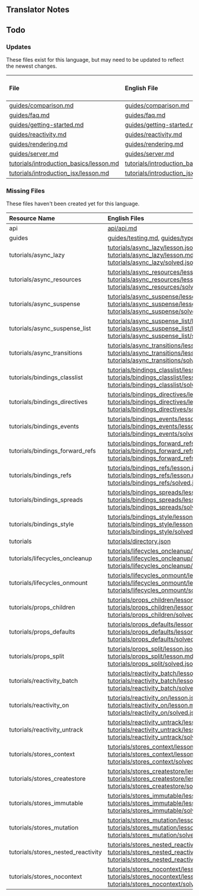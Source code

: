
## Translator Notes

## Todo

### Updates  
These files exist for this language, but may need to be updated to reflect the newest changes.  
<!--MM:START (UPDATED:lang=id) -->
| File                                                                                                                                        | English File                                                                                                                                | Last Updated (EN)                                                                                  | Last Updated (ID)                                                                                   |
| :------------------------------------------------------------------------------------------------------------------------------------------ | :------------------------------------------------------------------------------------------------------------------------------------------ | :------------------------------------------------------------------------------------------------- | :-------------------------------------------------------------------------------------------------- |
| [guides/comparison.md](https://github.com/solidjs/solid-docs/tree/main/langs/id/guides/comparison.md)                                       | [guides/comparison.md](https://github.com/solidjs/solid-docs/tree/main/langs/en/guides/comparison.md)                                       | [8/24/2022](https://github.com/solidjs/solid-docs/commit/e572954b460d9fd8c695272cd84f77e64a094d5e) | [5/7/2022](https://github.com/solidjs/solid-docs/commit/fcb19d8a5d1cb6d494f52237fdce72d5fab522ca)   |
| [guides/faq.md](https://github.com/solidjs/solid-docs/tree/main/langs/id/guides/faq.md)                                                     | [guides/faq.md](https://github.com/solidjs/solid-docs/tree/main/langs/en/guides/faq.md)                                                     | [5/25/2022](https://github.com/solidjs/solid-docs/commit/5e19160028a8f26c68fd43e943711696b4f30e0c) | [5/7/2022](https://github.com/solidjs/solid-docs/commit/fcb19d8a5d1cb6d494f52237fdce72d5fab522ca)   |
| [guides/getting-started.md](https://github.com/solidjs/solid-docs/tree/main/langs/id/guides/getting-started.md)                             | [guides/getting-started.md](https://github.com/solidjs/solid-docs/tree/main/langs/en/guides/getting-started.md)                             | [7/2/2022](https://github.com/solidjs/solid-docs/commit/f3c5d7143ec2a84c30969c04563d6f5b77d70c31)  | [2/27/2022](https://github.com/solidjs/solid-docs/commit/24f3b78b9cd64c9ae02525eab252cee845f88e99)  |
| [guides/reactivity.md](https://github.com/solidjs/solid-docs/tree/main/langs/id/guides/reactivity.md)                                       | [guides/reactivity.md](https://github.com/solidjs/solid-docs/tree/main/langs/en/guides/reactivity.md)                                       | [5/25/2022](https://github.com/solidjs/solid-docs/commit/5e19160028a8f26c68fd43e943711696b4f30e0c) | [11/10/2021](https://github.com/solidjs/solid-docs/commit/fd3aaa5cf6df1e9e663e97a62e0b516ce6c8ca2f) |
| [guides/rendering.md](https://github.com/solidjs/solid-docs/tree/main/langs/id/guides/rendering.md)                                         | [guides/rendering.md](https://github.com/solidjs/solid-docs/tree/main/langs/en/guides/rendering.md)                                         | [5/25/2022](https://github.com/solidjs/solid-docs/commit/5e19160028a8f26c68fd43e943711696b4f30e0c) | [5/7/2022](https://github.com/solidjs/solid-docs/commit/fcb19d8a5d1cb6d494f52237fdce72d5fab522ca)   |
| [guides/server.md](https://github.com/solidjs/solid-docs/tree/main/langs/id/guides/server.md)                                               | [guides/server.md](https://github.com/solidjs/solid-docs/tree/main/langs/en/guides/server.md)                                               | [5/25/2022](https://github.com/solidjs/solid-docs/commit/5e19160028a8f26c68fd43e943711696b4f30e0c) | [5/7/2022](https://github.com/solidjs/solid-docs/commit/fcb19d8a5d1cb6d494f52237fdce72d5fab522ca)   |
| [tutorials/introduction_basics/lesson.md](https://github.com/solidjs/solid-docs/tree/main/langs/id/tutorials/introduction_basics/lesson.md) | [tutorials/introduction_basics/lesson.md](https://github.com/solidjs/solid-docs/tree/main/langs/en/tutorials/introduction_basics/lesson.md) | [7/2/2022](https://github.com/solidjs/solid-docs/commit/f3c5d7143ec2a84c30969c04563d6f5b77d70c31)  | [5/7/2022](https://github.com/solidjs/solid-docs/commit/fcb19d8a5d1cb6d494f52237fdce72d5fab522ca)   |
| [tutorials/introduction_jsx/lesson.md](https://github.com/solidjs/solid-docs/tree/main/langs/id/tutorials/introduction_jsx/lesson.md)       | [tutorials/introduction_jsx/lesson.md](https://github.com/solidjs/solid-docs/tree/main/langs/en/tutorials/introduction_jsx/lesson.md)       | [5/25/2022](https://github.com/solidjs/solid-docs/commit/5e19160028a8f26c68fd43e943711696b4f30e0c) | [5/7/2022](https://github.com/solidjs/solid-docs/commit/fcb19d8a5d1cb6d494f52237fdce72d5fab522ca)   |

<!--MM:END-->
### Missing Files  
These files haven't been created yet for this language.  
<!--MM:START (CREATED:lang=id) -->
| Resource Name                      | English Files                                                                                                                                                                                                                                                                                                                                                                                                                                                               |
| :--------------------------------- | :-------------------------------------------------------------------------------------------------------------------------------------------------------------------------------------------------------------------------------------------------------------------------------------------------------------------------------------------------------------------------------------------------------------------------------------------------------------------------- |
| api                                | [api/api.md](https://github.com/solidjs/solid-docs/tree/main/langs/id/api/api.md)                                                                                                                                                                                                                                                                                                                                                                                           |
| guides                             | [guides/testing.md](https://github.com/solidjs/solid-docs/tree/main/langs/id/guides/testing.md), [guides/typescript.md](https://github.com/solidjs/solid-docs/tree/main/langs/id/guides/typescript.md)                                                                                                                                                                                                                                                                      |
| tutorials/async_lazy               | [tutorials/async_lazy/lesson.json](https://github.com/solidjs/solid-docs/tree/main/langs/id/tutorials/async_lazy/lesson.json), [tutorials/async_lazy/lesson.md](https://github.com/solidjs/solid-docs/tree/main/langs/id/tutorials/async_lazy/lesson.md), [tutorials/async_lazy/solved.json](https://github.com/solidjs/solid-docs/tree/main/langs/id/tutorials/async_lazy/solved.json)                                                                                     |
| tutorials/async_resources          | [tutorials/async_resources/lesson.json](https://github.com/solidjs/solid-docs/tree/main/langs/id/tutorials/async_resources/lesson.json), [tutorials/async_resources/lesson.md](https://github.com/solidjs/solid-docs/tree/main/langs/id/tutorials/async_resources/lesson.md), [tutorials/async_resources/solved.json](https://github.com/solidjs/solid-docs/tree/main/langs/id/tutorials/async_resources/solved.json)                                                       |
| tutorials/async_suspense           | [tutorials/async_suspense/lesson.json](https://github.com/solidjs/solid-docs/tree/main/langs/id/tutorials/async_suspense/lesson.json), [tutorials/async_suspense/lesson.md](https://github.com/solidjs/solid-docs/tree/main/langs/id/tutorials/async_suspense/lesson.md), [tutorials/async_suspense/solved.json](https://github.com/solidjs/solid-docs/tree/main/langs/id/tutorials/async_suspense/solved.json)                                                             |
| tutorials/async_suspense_list      | [tutorials/async_suspense_list/lesson.json](https://github.com/solidjs/solid-docs/tree/main/langs/id/tutorials/async_suspense_list/lesson.json), [tutorials/async_suspense_list/lesson.md](https://github.com/solidjs/solid-docs/tree/main/langs/id/tutorials/async_suspense_list/lesson.md), [tutorials/async_suspense_list/solved.json](https://github.com/solidjs/solid-docs/tree/main/langs/id/tutorials/async_suspense_list/solved.json)                               |
| tutorials/async_transitions        | [tutorials/async_transitions/lesson.json](https://github.com/solidjs/solid-docs/tree/main/langs/id/tutorials/async_transitions/lesson.json), [tutorials/async_transitions/lesson.md](https://github.com/solidjs/solid-docs/tree/main/langs/id/tutorials/async_transitions/lesson.md), [tutorials/async_transitions/solved.json](https://github.com/solidjs/solid-docs/tree/main/langs/id/tutorials/async_transitions/solved.json)                                           |
| tutorials/bindings_classlist       | [tutorials/bindings_classlist/lesson.json](https://github.com/solidjs/solid-docs/tree/main/langs/id/tutorials/bindings_classlist/lesson.json), [tutorials/bindings_classlist/lesson.md](https://github.com/solidjs/solid-docs/tree/main/langs/id/tutorials/bindings_classlist/lesson.md), [tutorials/bindings_classlist/solved.json](https://github.com/solidjs/solid-docs/tree/main/langs/id/tutorials/bindings_classlist/solved.json)                                     |
| tutorials/bindings_directives      | [tutorials/bindings_directives/lesson.json](https://github.com/solidjs/solid-docs/tree/main/langs/id/tutorials/bindings_directives/lesson.json), [tutorials/bindings_directives/lesson.md](https://github.com/solidjs/solid-docs/tree/main/langs/id/tutorials/bindings_directives/lesson.md), [tutorials/bindings_directives/solved.json](https://github.com/solidjs/solid-docs/tree/main/langs/id/tutorials/bindings_directives/solved.json)                               |
| tutorials/bindings_events          | [tutorials/bindings_events/lesson.json](https://github.com/solidjs/solid-docs/tree/main/langs/id/tutorials/bindings_events/lesson.json), [tutorials/bindings_events/lesson.md](https://github.com/solidjs/solid-docs/tree/main/langs/id/tutorials/bindings_events/lesson.md), [tutorials/bindings_events/solved.json](https://github.com/solidjs/solid-docs/tree/main/langs/id/tutorials/bindings_events/solved.json)                                                       |
| tutorials/bindings_forward_refs    | [tutorials/bindings_forward_refs/lesson.json](https://github.com/solidjs/solid-docs/tree/main/langs/id/tutorials/bindings_forward_refs/lesson.json), [tutorials/bindings_forward_refs/lesson.md](https://github.com/solidjs/solid-docs/tree/main/langs/id/tutorials/bindings_forward_refs/lesson.md), [tutorials/bindings_forward_refs/solved.json](https://github.com/solidjs/solid-docs/tree/main/langs/id/tutorials/bindings_forward_refs/solved.json)                   |
| tutorials/bindings_refs            | [tutorials/bindings_refs/lesson.json](https://github.com/solidjs/solid-docs/tree/main/langs/id/tutorials/bindings_refs/lesson.json), [tutorials/bindings_refs/lesson.md](https://github.com/solidjs/solid-docs/tree/main/langs/id/tutorials/bindings_refs/lesson.md), [tutorials/bindings_refs/solved.json](https://github.com/solidjs/solid-docs/tree/main/langs/id/tutorials/bindings_refs/solved.json)                                                                   |
| tutorials/bindings_spreads         | [tutorials/bindings_spreads/lesson.json](https://github.com/solidjs/solid-docs/tree/main/langs/id/tutorials/bindings_spreads/lesson.json), [tutorials/bindings_spreads/lesson.md](https://github.com/solidjs/solid-docs/tree/main/langs/id/tutorials/bindings_spreads/lesson.md), [tutorials/bindings_spreads/solved.json](https://github.com/solidjs/solid-docs/tree/main/langs/id/tutorials/bindings_spreads/solved.json)                                                 |
| tutorials/bindings_style           | [tutorials/bindings_style/lesson.json](https://github.com/solidjs/solid-docs/tree/main/langs/id/tutorials/bindings_style/lesson.json), [tutorials/bindings_style/lesson.md](https://github.com/solidjs/solid-docs/tree/main/langs/id/tutorials/bindings_style/lesson.md), [tutorials/bindings_style/solved.json](https://github.com/solidjs/solid-docs/tree/main/langs/id/tutorials/bindings_style/solved.json)                                                             |
| tutorials                          | [tutorials/directory.json](https://github.com/solidjs/solid-docs/tree/main/langs/id/tutorials/directory.json)                                                                                                                                                                                                                                                                                                                                                               |
| tutorials/lifecycles_oncleanup     | [tutorials/lifecycles_oncleanup/lesson.json](https://github.com/solidjs/solid-docs/tree/main/langs/id/tutorials/lifecycles_oncleanup/lesson.json), [tutorials/lifecycles_oncleanup/lesson.md](https://github.com/solidjs/solid-docs/tree/main/langs/id/tutorials/lifecycles_oncleanup/lesson.md), [tutorials/lifecycles_oncleanup/solved.json](https://github.com/solidjs/solid-docs/tree/main/langs/id/tutorials/lifecycles_oncleanup/solved.json)                         |
| tutorials/lifecycles_onmount       | [tutorials/lifecycles_onmount/lesson.json](https://github.com/solidjs/solid-docs/tree/main/langs/id/tutorials/lifecycles_onmount/lesson.json), [tutorials/lifecycles_onmount/lesson.md](https://github.com/solidjs/solid-docs/tree/main/langs/id/tutorials/lifecycles_onmount/lesson.md), [tutorials/lifecycles_onmount/solved.json](https://github.com/solidjs/solid-docs/tree/main/langs/id/tutorials/lifecycles_onmount/solved.json)                                     |
| tutorials/props_children           | [tutorials/props_children/lesson.json](https://github.com/solidjs/solid-docs/tree/main/langs/id/tutorials/props_children/lesson.json), [tutorials/props_children/lesson.md](https://github.com/solidjs/solid-docs/tree/main/langs/id/tutorials/props_children/lesson.md), [tutorials/props_children/solved.json](https://github.com/solidjs/solid-docs/tree/main/langs/id/tutorials/props_children/solved.json)                                                             |
| tutorials/props_defaults           | [tutorials/props_defaults/lesson.json](https://github.com/solidjs/solid-docs/tree/main/langs/id/tutorials/props_defaults/lesson.json), [tutorials/props_defaults/lesson.md](https://github.com/solidjs/solid-docs/tree/main/langs/id/tutorials/props_defaults/lesson.md), [tutorials/props_defaults/solved.json](https://github.com/solidjs/solid-docs/tree/main/langs/id/tutorials/props_defaults/solved.json)                                                             |
| tutorials/props_split              | [tutorials/props_split/lesson.json](https://github.com/solidjs/solid-docs/tree/main/langs/id/tutorials/props_split/lesson.json), [tutorials/props_split/lesson.md](https://github.com/solidjs/solid-docs/tree/main/langs/id/tutorials/props_split/lesson.md), [tutorials/props_split/solved.json](https://github.com/solidjs/solid-docs/tree/main/langs/id/tutorials/props_split/solved.json)                                                                               |
| tutorials/reactivity_batch         | [tutorials/reactivity_batch/lesson.json](https://github.com/solidjs/solid-docs/tree/main/langs/id/tutorials/reactivity_batch/lesson.json), [tutorials/reactivity_batch/lesson.md](https://github.com/solidjs/solid-docs/tree/main/langs/id/tutorials/reactivity_batch/lesson.md), [tutorials/reactivity_batch/solved.json](https://github.com/solidjs/solid-docs/tree/main/langs/id/tutorials/reactivity_batch/solved.json)                                                 |
| tutorials/reactivity_on            | [tutorials/reactivity_on/lesson.json](https://github.com/solidjs/solid-docs/tree/main/langs/id/tutorials/reactivity_on/lesson.json), [tutorials/reactivity_on/lesson.md](https://github.com/solidjs/solid-docs/tree/main/langs/id/tutorials/reactivity_on/lesson.md), [tutorials/reactivity_on/solved.json](https://github.com/solidjs/solid-docs/tree/main/langs/id/tutorials/reactivity_on/solved.json)                                                                   |
| tutorials/reactivity_untrack       | [tutorials/reactivity_untrack/lesson.json](https://github.com/solidjs/solid-docs/tree/main/langs/id/tutorials/reactivity_untrack/lesson.json), [tutorials/reactivity_untrack/lesson.md](https://github.com/solidjs/solid-docs/tree/main/langs/id/tutorials/reactivity_untrack/lesson.md), [tutorials/reactivity_untrack/solved.json](https://github.com/solidjs/solid-docs/tree/main/langs/id/tutorials/reactivity_untrack/solved.json)                                     |
| tutorials/stores_context           | [tutorials/stores_context/lesson.json](https://github.com/solidjs/solid-docs/tree/main/langs/id/tutorials/stores_context/lesson.json), [tutorials/stores_context/lesson.md](https://github.com/solidjs/solid-docs/tree/main/langs/id/tutorials/stores_context/lesson.md), [tutorials/stores_context/solved.json](https://github.com/solidjs/solid-docs/tree/main/langs/id/tutorials/stores_context/solved.json)                                                             |
| tutorials/stores_createstore       | [tutorials/stores_createstore/lesson.json](https://github.com/solidjs/solid-docs/tree/main/langs/id/tutorials/stores_createstore/lesson.json), [tutorials/stores_createstore/lesson.md](https://github.com/solidjs/solid-docs/tree/main/langs/id/tutorials/stores_createstore/lesson.md), [tutorials/stores_createstore/solved.json](https://github.com/solidjs/solid-docs/tree/main/langs/id/tutorials/stores_createstore/solved.json)                                     |
| tutorials/stores_immutable         | [tutorials/stores_immutable/lesson.json](https://github.com/solidjs/solid-docs/tree/main/langs/id/tutorials/stores_immutable/lesson.json), [tutorials/stores_immutable/lesson.md](https://github.com/solidjs/solid-docs/tree/main/langs/id/tutorials/stores_immutable/lesson.md), [tutorials/stores_immutable/solved.json](https://github.com/solidjs/solid-docs/tree/main/langs/id/tutorials/stores_immutable/solved.json)                                                 |
| tutorials/stores_mutation          | [tutorials/stores_mutation/lesson.json](https://github.com/solidjs/solid-docs/tree/main/langs/id/tutorials/stores_mutation/lesson.json), [tutorials/stores_mutation/lesson.md](https://github.com/solidjs/solid-docs/tree/main/langs/id/tutorials/stores_mutation/lesson.md), [tutorials/stores_mutation/solved.json](https://github.com/solidjs/solid-docs/tree/main/langs/id/tutorials/stores_mutation/solved.json)                                                       |
| tutorials/stores_nested_reactivity | [tutorials/stores_nested_reactivity/lesson.json](https://github.com/solidjs/solid-docs/tree/main/langs/id/tutorials/stores_nested_reactivity/lesson.json), [tutorials/stores_nested_reactivity/lesson.md](https://github.com/solidjs/solid-docs/tree/main/langs/id/tutorials/stores_nested_reactivity/lesson.md), [tutorials/stores_nested_reactivity/solved.json](https://github.com/solidjs/solid-docs/tree/main/langs/id/tutorials/stores_nested_reactivity/solved.json) |
| tutorials/stores_nocontext         | [tutorials/stores_nocontext/lesson.json](https://github.com/solidjs/solid-docs/tree/main/langs/id/tutorials/stores_nocontext/lesson.json), [tutorials/stores_nocontext/lesson.md](https://github.com/solidjs/solid-docs/tree/main/langs/id/tutorials/stores_nocontext/lesson.md), [tutorials/stores_nocontext/solved.json](https://github.com/solidjs/solid-docs/tree/main/langs/id/tutorials/stores_nocontext/solved.json)                                                 |

<!--MM:END-->
        